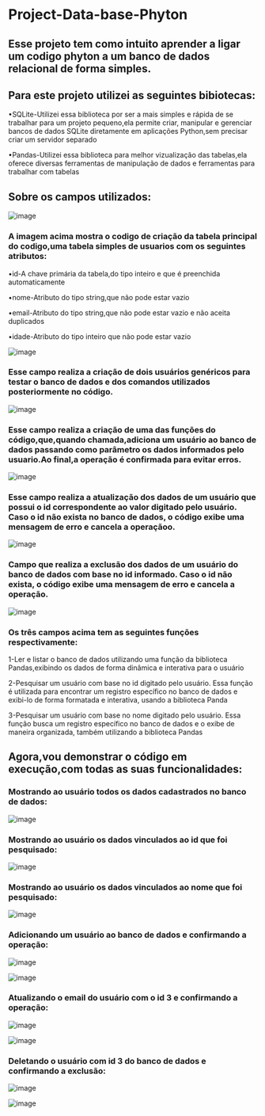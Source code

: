 # Project-Data-base-Phyton

## Esse projeto tem como intuito aprender a ligar um codigo phyton a um banco de dados relacional de forma simples.

## Para este projeto utilizei as seguintes bibiotecas:

•SQLite-Utilizei essa biblioteca por ser a mais simples e rápida de se trabalhar para um projeto pequeno,ela permite criar, manipular e gerenciar bancos de dados SQLite diretamente em aplicações Python,sem precisar criar um servidor separado

•Pandas-Utilizei essa biblioteca para melhor vizualização das tabelas,ela oferece diversas ferramentas de manipulação de dados e ferramentas para trabalhar com tabelas

## Sobre os campos utilizados:

![image](https://github.com/user-attachments/assets/9061b2d6-9534-48c3-9663-78678f125433)

### A imagem acima mostra o codigo de criação da tabela principal do codigo,uma tabela simples de usuarios com os seguintes atributos:

•id-A chave primária da tabela,do tipo inteiro e que é preenchida automaticamente

•nome-Atributo do tipo string,que não pode estar vazio

•email-Atributo do tipo string,que não pode estar vazio e não aceita duplicados

•idade-Atributo do tipo inteiro que não pode estar vazio

![image](https://github.com/user-attachments/assets/fe616f30-a253-4db9-b774-32b35505472c)

### Esse campo realiza a criação de dois usuários genéricos para testar o banco de dados e dos comandos utilizados posteriormente no código.

![image](https://github.com/user-attachments/assets/5e6ebb15-6633-4502-a854-df48db26da44)

### Esse campo realiza a criação de uma das funções do código,que,quando chamada,adiciona um usuário ao banco de dados passando como parâmetro os dados informados pelo usuario.Ao final,a operação é confirmada para evitar erros.

![image](https://github.com/user-attachments/assets/17ce878c-c2cb-445e-a90b-c76e60322dd6)

### Esse campo realiza a atualização dos dados de um usuário que possui o id correspondente ao valor digitado pelo usuário. Caso o id não exista no banco de dados, o código exibe uma mensagem de erro e cancela a operaçãoo.

![image](https://github.com/user-attachments/assets/671a6395-7e0a-476c-8641-a69253ec1b85)

### Campo que realiza a exclusão dos dados de um usuário do banco de dados com base no id informado. Caso o id não exista, o código exibe uma mensagem de erro e cancela a operação.

![image](https://github.com/user-attachments/assets/a1a3cba8-8f30-4e2c-98e2-50a595cbc176)

### Os três campos acima tem as seguintes funções respectivamente:

1-Ler e listar o banco de dados utilizando uma função da biblioteca Pandas,exibindo os dados de forma dinâmica e interativa para o usuário

2-Pesquisar um usuário com base no id digitado pelo usuário. Essa função é utilizada para encontrar um registro específico no banco de dados e exibi-lo de forma formatada e interativa, usando a biblioteca Panda

3-Pesquisar um usuário com base no nome digitado pelo usuário. Essa função busca um registro específico no banco de dados e o exibe de maneira organizada, também utilizando a biblioteca Pandas

## Agora,vou demonstrar o código em execução,com todas as suas funcionalidades:

### Mostrando ao usuário todos os dados cadastrados no banco de dados:

![image](https://github.com/user-attachments/assets/7d7bc6f3-abce-4bf0-99ff-dccafedcd36b)

### Mostrando ao usuário os dados vinculados ao id que foi pesquisado:

![image](https://github.com/user-attachments/assets/9b44cc36-21ca-4c96-8362-08e55a9123dd)

### Mostrando ao usuário os dados vinculados ao nome que foi pesquisado:

![image](https://github.com/user-attachments/assets/d7e7a44e-e7c8-416a-8178-06dc1c6b0a12)

### Adicionando um usuário ao banco de dados e confirmando a operação:

![image](https://github.com/user-attachments/assets/c78f93f9-6db7-4b29-a2a9-5545f46a82dc)

![image](https://github.com/user-attachments/assets/648d4a38-eb6f-456c-a609-a8f07b4daac6)

### Atualizando o email do usuário com o id 3 e confirmando a operação:

![image](https://github.com/user-attachments/assets/fc38759a-0910-40b2-8105-ceb246aebaf7)

![image](https://github.com/user-attachments/assets/7f5b2d9d-2fc7-4584-a63b-75126bdb1ae5)

### Deletando o usuário com id 3 do banco de dados e confirmando a exclusão:

![image](https://github.com/user-attachments/assets/15d7c15a-da19-4fc3-a0bb-f92ff3628d41)

![image](https://github.com/user-attachments/assets/85013689-e670-44ac-8c38-e429bb6af931)
